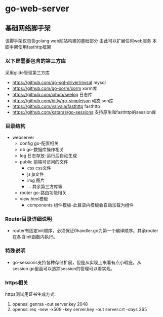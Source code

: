 # go-web-server
## 基础网络脚手架

该脚手架仅包含golang web网站构建的基础部分
由此可以扩展任何web服务
本脚手架使用fasthttp框架


### 以下是需要包含的第三方库
采用glide管理第三方库
* https://github.com/go-sql-driver/mysql mysql
* https://github.com/go-xorm/xorm xorm库
* https://github.com/cihub/seelog 日志库
* https://github.com/bitly/go-simplejson 动态json库
* https://github.com/valyala/fasthttp fasthttp
* https://github.com/kataras/go-sessions 支持原生和fasthttp的session库 

### 目录结构
* webserver
    - config        go-配置相关
    - db            go-数据库操作相关
    - log           日志存放-运行后自动生成
    - public        前端可访问的文件
        + css       css文件
        + js        js文件
        + img       图片
        + ...       其余第三方库等
    - router        go-路由功能相关
    - view          html模板
        + components 组件模板-此目录内模板会自动加载为组件

### Router目录详细说明
* router有固定init顺序，必须保证0handler.go为第一个编译顺序。其余router在各自init函数内执行。

### 特殊说明
* go-sessions支持各种存储扩展，但是从实现上来看有点小瑕疵。从session.go里面可以追踪session的管理可以看实现。

### https相关
https测试用证书生成方式:
1. openssl genrsa -out server.key 2048
2. openssl req -new -x509 -key server.key -out server.crt -days 365